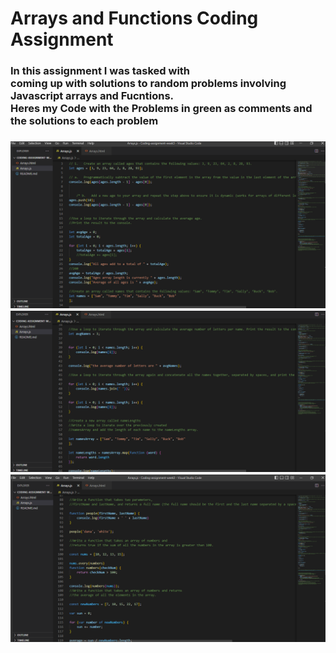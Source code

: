 #  Arrays and Functions Coding Assignment

<h3> In this assignment I was tasked with <br>
 coming up with solutions 
to random problems involving Javascript arrays and Fucntions.
  <br>Heres my Code with the Problems in green as comments and the solutions to each problem<h3>
  
  
<img src = "arrays 1.png"><br>
<img src = "arrays 2.png"><br>
<img src = "arrays 3.png"><br>
